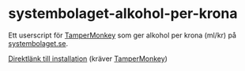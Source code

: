# systembolaget-alkohol-per-krona

Ett userscript för [TamperMonkey](https://github.com/OpenUserJs/OpenUserJS.org/wiki/Tampermonkey-for-Chrome) som ger alkohol per krona (ml/kr) på [systembolaget.se](http://www.systembolaget.se).

[Direktlänk till installation](https://github.com/TheAOS/systembolaget-alkohol-per-krona/raw/master/systembolaget-alkohol-per-krona.user.js) (kräver [TamperMonkey](https://github.com/OpenUserJs/OpenUserJS.org/wiki/Tampermonkey-for-Chrome))
